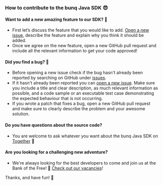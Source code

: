 ### How to contribute to the bunq Java SDK 😎

#### Want to add a new amazing feature to our SDK? 🚀
- First let’s discuss the feature that you would like to add. [Open a new issue](https://github.com/bunq/bunq-java/issues/new), describe the feature and explain why you think it should be added.
- Once we agree on the new feature, open a new GitHub pull request and include all the relevant information to get your code approved!

#### Did you find a bug? 🐛
- Before opening a new issue check if the bug hasn't already been reported by searching on GitHub under [issues](https://github.com/bunq/bunq-java/issues).  
- If it hasn't already been reported you can [open a new issue](https://github.com/bunq/bunq-java/issues/new). Make sure you include a title and clear description, as much relevant information as possible, and a code sample or an executable test case demonstrating the expected behaviour that is not occurring.
- If you wrote a patch that fixes a bug, open a new GitHub pull request and make sure to clearly describe the problem and your awesome solution. 

#### Do you have questions about the source code?
- You are welcome to ask whatever you want about the bunq Java SDK on [Together](https://together.bunq.com) 🎤

#### Are you looking for a challenging new adventure?
- We're always looking for the best developers to come and join us at the Bank of the Free! 🌈 [Check out our vacancies](https://www.bunq.com/en/jobs)!

Thanks, and have fun! 💪
